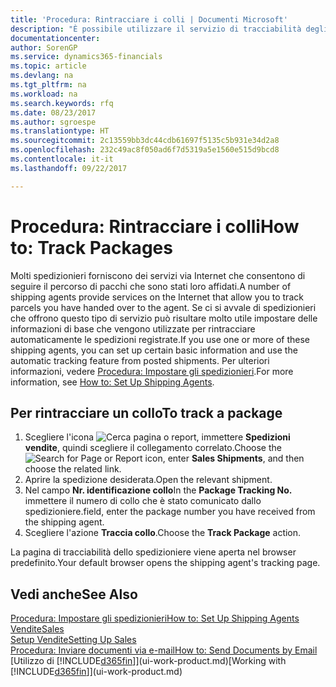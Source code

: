 ```yaml
---
title: 'Procedura: Rintracciare i colli | Documenti Microsoft'
description: "È possibile utilizzare il servizio di tracciabilità degli spedizionieri per vedere lo stato di avanzamento di una consegna."
documentationcenter: 
author: SorenGP
ms.service: dynamics365-financials
ms.topic: article
ms.devlang: na
ms.tgt_pltfrm: na
ms.workload: na
ms.search.keywords: rfq
ms.date: 08/23/2017
ms.author: sgroespe
ms.translationtype: HT
ms.sourcegitcommit: 2c13559bb3dc44cdb61697f5135c5b931e34d2a8
ms.openlocfilehash: 232c49ac8f050ad6f7d5319a5e1560e515d9bcd8
ms.contentlocale: it-it
ms.lasthandoff: 09/22/2017

---
```

# <a name="how-to-track-packages"></a><span data-ttu-id="cca4c-103">Procedura: Rintracciare i colli</span><span class="sxs-lookup"><span data-stu-id="cca4c-103">How to: Track Packages</span></span>
<span data-ttu-id="cca4c-104">Molti spedizionieri forniscono dei servizi via Internet che consentono di seguire il percorso di pacchi che sono stati loro affidati.</span><span class="sxs-lookup"><span data-stu-id="cca4c-104">A number of shipping agents provide services on the Internet that allow you to track parcels you have handed over to the agent.</span></span> <span data-ttu-id="cca4c-105">Se ci si avvale di spedizionieri che offrono questo tipo di servizio può risultare molto utile impostare delle informazioni di base che vengono utilizzate per rintracciare automaticamente le spedizioni registrate.</span><span class="sxs-lookup"><span data-stu-id="cca4c-105">If you use one or more of these shipping agents, you can set up certain basic information and use the automatic tracking feature from posted shipments.</span></span> <span data-ttu-id="cca4c-106">Per ulteriori informazioni, vedere [Procedura: Impostare gli spedizionieri](sales-how-to-set-up-shipping-agents.md).</span><span class="sxs-lookup"><span data-stu-id="cca4c-106">For more information, see [How to: Set Up Shipping Agents](sales-how-to-set-up-shipping-agents.md).</span></span>

## <a name="to-track-a-package"></a><span data-ttu-id="cca4c-107">Per rintracciare un collo</span><span class="sxs-lookup"><span data-stu-id="cca4c-107">To track a package</span></span>
1. <span data-ttu-id="cca4c-108">Scegliere l'icona ![Cerca pagina o report](media/ui-search/search_small.png "icona Cerca pagina o report"), immettere **Spedizioni vendite**, quindi scegliere il collegamento correlato.</span><span class="sxs-lookup"><span data-stu-id="cca4c-108">Choose the ![Search for Page or Report](media/ui-search/search_small.png "Search for Page or Report icon") icon, enter **Sales Shipments**, and then choose the related link.</span></span>
2. <span data-ttu-id="cca4c-109">Aprire la spedizione desiderata.</span><span class="sxs-lookup"><span data-stu-id="cca4c-109">Open the relevant shipment.</span></span>
3. <span data-ttu-id="cca4c-110">Nel campo **Nr. identificazione collo**</span><span class="sxs-lookup"><span data-stu-id="cca4c-110">In the **Package Tracking No.**</span></span> <span data-ttu-id="cca4c-111">immettere il numero di collo che è stato comunicato dallo spedizioniere.</span><span class="sxs-lookup"><span data-stu-id="cca4c-111">field, enter the package number you have received from the shipping agent.</span></span>
4. <span data-ttu-id="cca4c-112">Scegliere l'azione **Traccia collo**.</span><span class="sxs-lookup"><span data-stu-id="cca4c-112">Choose the **Track Package** action.</span></span>

<span data-ttu-id="cca4c-113">La pagina di tracciabilità dello spedizioniere viene aperta nel browser predefinito.</span><span class="sxs-lookup"><span data-stu-id="cca4c-113">Your default browser opens the shipping agent's tracking page.</span></span>

## <a name="see-also"></a><span data-ttu-id="cca4c-114">Vedi anche</span><span class="sxs-lookup"><span data-stu-id="cca4c-114">See Also</span></span>
[<span data-ttu-id="cca4c-115">Procedura: Impostare gli spedizionieri</span><span class="sxs-lookup"><span data-stu-id="cca4c-115">How to: Set Up Shipping Agents</span></span>](sales-how-to-set-up-shipping-agents.md)  
[<span data-ttu-id="cca4c-116">Vendite</span><span class="sxs-lookup"><span data-stu-id="cca4c-116">Sales</span></span>](sales-manage-sales.md)  
[<span data-ttu-id="cca4c-117">Setup Vendite</span><span class="sxs-lookup"><span data-stu-id="cca4c-117">Setting Up Sales</span></span>](sales-setup-sales.md)  
[<span data-ttu-id="cca4c-118">Procedura: Inviare documenti via e-mail</span><span class="sxs-lookup"><span data-stu-id="cca4c-118">How to: Send Documents by Email</span></span>](ui-how-send-documents-email.md)  
<span data-ttu-id="cca4c-119">[Utilizzo di [!INCLUDE[d365fin](includes/d365fin_md.md)]](ui-work-product.md)</span><span class="sxs-lookup"><span data-stu-id="cca4c-119">[Working with [!INCLUDE[d365fin](includes/d365fin_md.md)]](ui-work-product.md)</span></span>

